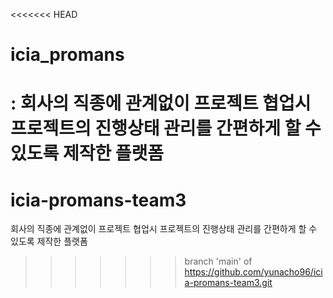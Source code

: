 <<<<<<< HEAD
# icia_promans
: 회사의 직종에 관계없이 프로젝트 협업시 프로젝트의 진행상태 관리를 간편하게 할 수 있도록 제작한 플랫폼
=======
# icia-promans-team3
회사의 직종에 관계없이 프로젝트 협업시 프로젝트의 진행상태 관리를 간편하게 할 수 있도록 제작한 플랫폼
>>>>>>> branch 'main' of https://github.com/yunacho96/icia-promans-team3.git
